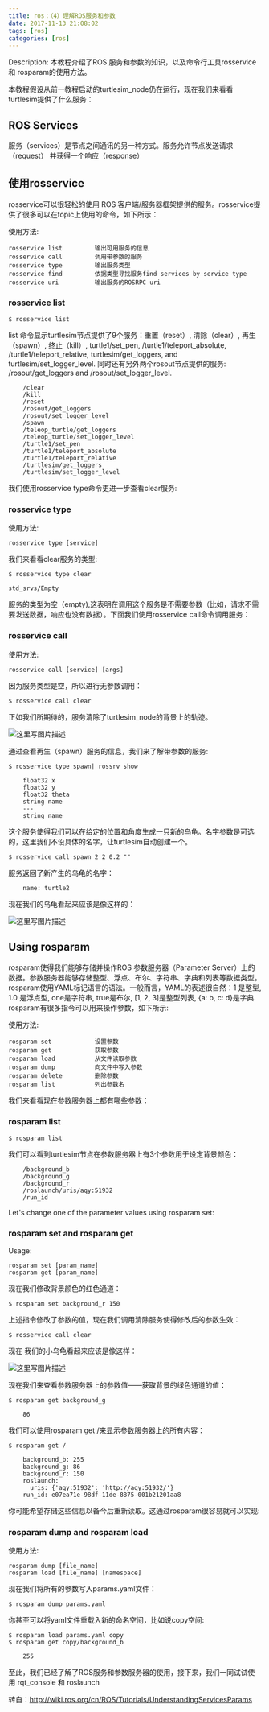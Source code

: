 ```yaml
---
title: ros：（4）理解ROS服务和参数
date: 2017-11-13 21:08:02
tags: [ros]
categories: [ros]
---
```

Description: 本教程介绍了ROS 服务和参数的知识，以及命令行工具rosservice 和 rosparam的使用方法。




本教程假设从前一教程启动的turtlesim_node仍在运行，现在我们来看看turtlesim提供了什么服务：

## ROS Services

服务（services）是节点之间通讯的另一种方式。服务允许节点发送请求（request） 并获得一个响应（response）

## 使用rosservice

rosservice可以很轻松的使用 ROS 客户端/服务器框架提供的服务。rosservice提供了很多可以在topic上使用的命令，如下所示：

使用方法:
```
rosservice list         输出可用服务的信息
rosservice call         调用带参数的服务
rosservice type         输出服务类型
rosservice find         依据类型寻找服务find services by service type
rosservice uri          输出服务的ROSRPC uri
```

### rosservice list

```
$ rosservice list
```
list 命令显示turtlesim节点提供了9个服务：重置（reset）, 清除（clear）, 再生（spawn）, 终止（kill）, turtle1/set_pen, /turtle1/teleport_absolute, /turtle1/teleport_relative, turtlesim/get_loggers, and turtlesim/set_logger_level. 同时还有另外两个rosout节点提供的服务: /rosout/get_loggers and /rosout/set_logger_level.
```
    /clear
    /kill
    /reset
    /rosout/get_loggers
    /rosout/set_logger_level
    /spawn
    /teleop_turtle/get_loggers
    /teleop_turtle/set_logger_level
    /turtle1/set_pen
    /turtle1/teleport_absolute
    /turtle1/teleport_relative
    /turtlesim/get_loggers
    /turtlesim/set_logger_level
```
我们使用rosservice type命令更进一步查看clear服务:
### rosservice type

使用方法:
```
rosservice type [service]
```
我们来看看clear服务的类型:
```
$ rosservice type clear

std_srvs/Empty
```
服务的类型为空（empty),这表明在调用这个服务是不需要参数（比如，请求不需要发送数据，响应也没有数据）。下面我们使用rosservice call命令调用服务：

### rosservice call

使用方法:
```
rosservice call [service] [args]
```
因为服务类型是空，所以进行无参数调用：
```
$ rosservice call clear
```
正如我们所期待的，服务清除了turtlesim_node的背景上的轨迹。

![这里写图片描述](http://wiki.ros.org/cn/ROS/Tutorials/UnderstandingServicesParams?action=AttachFile&do=get&target=turtlesim.png)

通过查看再生（spawn）服务的信息，我们来了解带参数的服务:
```
$ rosservice type spawn| rossrv show

    float32 x
    float32 y
    float32 theta
    string name
    ---
    string name
```
这个服务使得我们可以在给定的位置和角度生成一只新的乌龟。名字参数是可选的，这里我们不设具体的名字，让turtlesim自动创建一个。
```
$ rosservice call spawn 2 2 0.2 ""
```
服务返回了新产生的乌龟的名字：
```
    name: turtle2
```
现在我们的乌龟看起来应该是像这样的：

![这里写图片描述](http://wiki.ros.org/cn/ROS/Tutorials/UnderstandingServicesParams?action=AttachFile&do=get&target=turtle%28service%29.png)

## Using rosparam

rosparam使得我们能够存储并操作ROS 参数服务器（Parameter Server）上的数据。参数服务器能够存储整型、浮点、布尔、字符串、字典和列表等数据类型。rosparam使用YAML标记语言的语法。一般而言，YAML的表述很自然：1 是整型, 1.0 是浮点型, one是字符串, true是布尔, [1, 2, 3]是整型列表, {a: b, c: d}是字典. rosparam有很多指令可以用来操作参数，如下所示:

使用方法:
```
rosparam set            设置参数
rosparam get            获取参数
rosparam load           从文件读取参数
rosparam dump           向文件中写入参数
rosparam delete         删除参数
rosparam list           列出参数名
```
我们来看看现在参数服务器上都有哪些参数：

### rosparam list
```
$ rosparam list
```
我们可以看到turtlesim节点在参数服务器上有3个参数用于设定背景颜色：
```
    /background_b
    /background_g
    /background_r
    /roslaunch/uris/aqy:51932
    /run_id
```
Let's change one of the parameter values using rosparam set:

### rosparam set and rosparam get

Usage:
```
rosparam set [param_name]
rosparam get [param_name]
```
现在我们修改背景颜色的红色通道：
```
$ rosparam set background_r 150
```
上述指令修改了参数的值，现在我们调用清除服务使得修改后的参数生效：
```
$ rosservice call clear
```
现在 我们的小乌龟看起来应该是像这样：

![这里写图片描述](http://wiki.ros.org/cn/ROS/Tutorials/UnderstandingServicesParams?action=AttachFile&do=get&target=turtle%28param%29.png)

现在我们来查看参数服务器上的参数值——获取背景的绿色通道的值：
```
$ rosparam get background_g 

    86
```
我们可以使用rosparam get /来显示参数服务器上的所有内容：
```
$ rosparam get /

    background_b: 255
    background_g: 86
    background_r: 150
    roslaunch:
      uris: {'aqy:51932': 'http://aqy:51932/'}
    run_id: e07ea71e-98df-11de-8875-001b21201aa8
```
你可能希望存储这些信息以备今后重新读取。这通过rosparam很容易就可以实现:
### rosparam dump and rosparam load

使用方法:
```
rosparam dump [file_name]
rosparam load [file_name] [namespace]
```
现在我们将所有的参数写入params.yaml文件：
```
$ rosparam dump params.yaml
```
你甚至可以将yaml文件重载入新的命名空间，比如说copy空间:
```
$ rosparam load params.yaml copy
$ rosparam get copy/background_b

    255
```
至此，我们已经了解了ROS服务和参数服务器的使用，接下来，我们一同试试使用 rqt_console 和 roslaunch


转自：http://wiki.ros.org/cn/ROS/Tutorials/UnderstandingServicesParams

